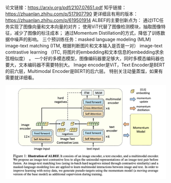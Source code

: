 论文链接：https://arxiv.org/pdf/2107.07651.pdf 
知乎链接：https://zhuanlan.zhihu.com/p/517907790 
更详细且有用的版本：https://zhuanlan.zhihu.com/p/619501914 
ALBEF的主要创新点为： 
通过ITC任务实现了图像向量和文本向量的对齐； 
使用ViT代替了图像检测模块，抽取图像特征，减少了图像的标注成本； 
通过Momentum Distillation的方式，降低了训练数据中噪声的影响。 
三个预训练任务：masked language modeling (MLM)  image-text matching (ITM, 根据<CLS>判断图片和文本输入是否是一对）  image-text contrastive learning （ITC, 将图片的embedding和文本信息的embedding求余弦相似度） 。 
一个好的多模态模型，图像编码器要足够大，同时多模态编码器也要大，文本编码器不需要特别大。 
Image encoder是ViT，Text Encoder是BERT的前六层，Multimodal Encoder是BERT的后六层。 
特别关注动量蒸馏，如果有需要就详细看。 

![image](https://github.com/RLSNLP/Image-Generation-Examples/blob/main/Background/images/albef.png)
